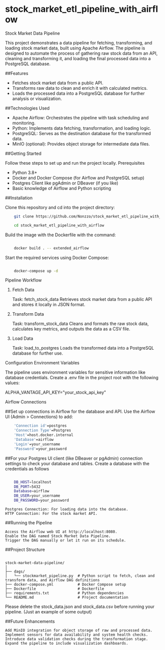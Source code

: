 # stock_market_etl_pipeline_with_airflow

Stock Market Data Pipeline

This project demonstrates a data pipeline for fetching, transforming, and loading stock market data, built using Apache Airflow. The pipeline is designed to automate the process of gathering raw stock data from an API, cleaning and transforming it, and loading the final processed data into a PostgreSQL database.

##Features

- Fetches stock market data from a public API.
- Transforms raw data to clean and enrich it with calculated metrics.
- Loads the processed data into a PostgreSQL database for further analysis or visualization.

##Technologies Used

- Apache Airflow: Orchestrates the pipeline with task scheduling and monitoring.
- Python: Implements data fetching, transformation, and loading logic.
- PostgreSQL: Serves as the destination database for the transformed data.
- MinIO (optional): Provides object storage for intermediate data files.

##Getting Started

Follow these steps to set up and run the project locally.
Prerequisites

- Python 3.8+
- Docker and Docker Compose (for Airflow and PostgreSQL setup)
- Postgres Client like pgAdmin or DBeaver (if you like)
- Basic knowledge of Airflow and Python scripting

##Installation

Clone this repository and cd into the project directory: 
    
```bash
    git clone https://github.com/Nonzzo/stock_market_etl_pipeline_with_airflow.git

    cd stock_market_etl_pipeline_with_airflow
```

Build the image with the Dockerfile with the command:
```bash

    docker build . -- extended_airflow
```

Start the required services using Docker Compose:

```bash

    docker-compose up -d
```

Pipeline Workflow
1. Fetch Data

    Task: fetch_stock_data
    Retrieves stock market data from a public API and stores it locally in JSON format.

2. Transform Data

    Task: transform_stock_data
    Cleans and formats the raw stock data, calculates key metrics, and outputs the data as a CSV file.

3. Load Data

    Task: load_to_postgres
    Loads the transformed data into a PostgreSQL database for further use.

Configuration
Environment Variables

The pipeline uses environment variables for sensitive information like database credentials. Create a .env file in the project root with the following values:

ALPHA_VANTAGE_API_KEY="your_stock_api_key"

Airflow Connections

##Set up connections in Airflow for the database and API. Use the Airflow UI (Admin > Connections) to add:

```bash
    'Connection id'=postgres
    'Connection Type'=Postgres
    'Host'=host.docker.internal
    'Database'=airflow
    'Login'=your_username
    'Password'=your_password
```
    
##For your Postgres UI client (like DBeaver or pgAdmin) connection settings to check your database and tables. Create a database with the credentials as follows

```bash

    DB_HOST=localhost
    DB_PORT=5432
    Database=airflow
    DB_USER=your_username
    DB_PASSWORD=your_password
```

    Postgres Connection: For loading data into the database.
    HTTP Connection: For the stock market API.

##Running the Pipeline


    Access the Airflow web UI at http://localhost:8080.
    Enable the DAG named Stock Market Data Pipeline.
    Trigger the DAG manually or let it run on its schedule.


##Project Structure

```

stock-market-data-pipeline/
│
├── dags/
│   └── stockmarket_pipeline.py  # Python script to fetch, clean and transform data, and Airflow DAG definitions
├── docker-compose.yml           # Docker Compose setup
├── Dockerfile                   # Dockerfile
├── requirements.txt             # Python dependencies
└── README.md                    # Project documentation

```


Please delete the stock_data.json and stock_data.csv before running your pipeline. (Just an example of some output)


##Future Enhancements

    Add MinIO integration for object storage of raw and processed data.
    Implement sensors for data availability and system health checks.
    Introduce data validation checks during the transformation stage.
    Expand the pipeline to include visualization dashboards.

